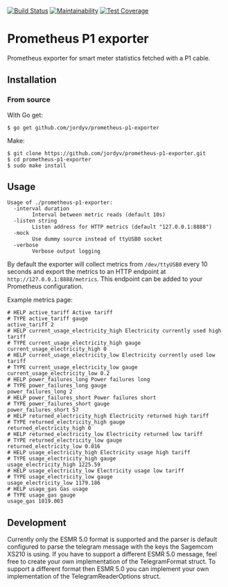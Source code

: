[![Build Status](https://travis-ci.org/jordyv/prometheus-p1-exporter.svg?branch=master)](https://travis-ci.org/jordyv/prometheus-p1-exporter)
[![Maintainability](https://api.codeclimate.com/v1/badges/1282ac7722941cb416d9/maintainability)](https://codeclimate.com/github/jordyv/prometheus-p1-exporter/maintainability)
[![Test Coverage](https://api.codeclimate.com/v1/badges/1282ac7722941cb416d9/test_coverage)](https://codeclimate.com/github/jordyv/prometheus-p1-exporter/test_coverage)

# Prometheus P1 exporter #

Prometheus exporter for smart meter statistics fetched with a P1 cable.


## Installation ##

### From source ###

With Go get:

```
$ go get github.com/jordyv/prometheus-p1-exporter
```

Make:

```
$ git clone https://github.com/jordyv/prometheus-p1-exporter.git
$ cd prometheus-p1-exporter
$ sudo make install
```

## Usage ##

```
Usage of ./prometheus-p1-exporter:
  -interval duration
        Interval between metric reads (default 10s)
  -listen string
        Listen address for HTTP metrics (default "127.0.0.1:8888")
  -mock
        Use dummy source instead of ttyUSB0 socket
  -verbose
        Verbose output logging
```

By default the exporter will collect metrics from `/dev/ttyUSB0` every 10 seconds and export the metrics to an HTTP endpoint at `http://127.0.0.1:8888/metrics`. This endpoint can be added to your Prometheus configuration.

Example metrics page:

```
# HELP active_tariff Active tariff
# TYPE active_tariff gauge
active_tariff 2
# HELP current_usage_electricity_high Electricity currently used high tariff
# TYPE current_usage_electricity_high gauge
current_usage_electricity_high 0
# HELP current_usage_electricity_low Electricity currently used low tariff
# TYPE current_usage_electricity_low gauge
current_usage_electricity_low 0.2
# HELP power_failures_long Power failures long
# TYPE power_failures_long gauge
power_failures_long 2
# HELP power_failures_short Power failures short
# TYPE power_failures_short gauge
power_failures_short 57
# HELP returned_electricity_high Electricity returned high tariff
# TYPE returned_electricity_high gauge
returned_electricity_high 0
# HELP returned_electricity_low Electricity returned low tariff
# TYPE returned_electricity_low gauge
returned_electricity_low 0.016
# HELP usage_electricity_high Electricity usage high tariff
# TYPE usage_electricity_high gauge
usage_electricity_high 1225.59
# HELP usage_electricity_low Electricity usage low tariff
# TYPE usage_electricity_low gauge
usage_electricity_low 1179.186
# HELP usage_gas Gas usage
# TYPE usage_gas gauge
usage_gas 1019.003
```

## Development ##

Currently only the ESMR 5.0 format is supported and the parser is default configured to parse the telegram message with the keys the Sagemcom XS210 is using.
If you have to support a different ESMR 5.0 message, feel free to create your own implementation of the TelegramFormat struct. To support a different format then ESMR 5.0 you can implement your own implementation of the TelegramReaderOptions struct.
